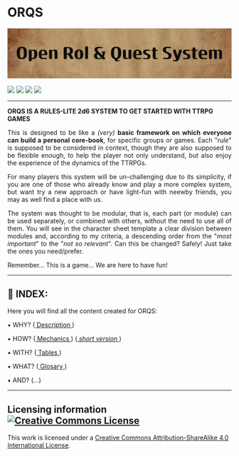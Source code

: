# ORQS

![ORQS banner](aux/pic/Open_Rol_%26_Quest_System.png)

<p align="center"></p>

![](https://img.shields.io/badge/Proyect-TTRPG%20-blue)
![](https://img.shields.io/badge/System-2d6-blue)
![](https://img.shields.io/badge/License-CC--BY--SA--4-blue)
![](https://img.shields.io/badge/Status-complete-success?style=plastic)

***

**ORQS IS A RULES-LITE 2d6 SYSTEM
TO GET STARTED WITH TTRPG GAMES**

<p align="justify">This is designed to be like a <i>(very)</i> <strong>basic framework on which everyone can build a personal core-book</strong>, for specific groups or games. Each "<i>rule</i>" is supposed to be considered in context, though they are also supposed to be flexible enough, to help the player not only understand, but also enjoy the experience of the dynamics of the TTRPGs.</p>

<p align="justify">For many players this system will be un-challenging due to its simplicity, if you are one of those who already know and play a more complex system, but want try a new approach or have light-fun with neewby friends, you may as well find a place with us.</p>

<p align="justify">The system was thought to be modular, that is, each part (or module) can be used separately, or combined with others, without the need to use all of them. You will see in the character sheet template a clear division between modules and, according to my criteria, a descending order from the "<i>most important</i>" to the "<i>not so relevant</i>". Can this be changed? Safely! Just take the ones you need/prefer.</p>

<p align="justify">Remember... This is a game... We are here to have fun!</p>

***

## :game_die: INDEX:

Here you will find all the content created for ORQS:

:black_small_square: WHY? ([ Description ](description.md))

:black_small_square: HOW? ([ Mechanics ](mechanics.md)) ([ *short version* ](summary.md))

:black_small_square: WITH? ([ Tables ](tables.md))

:black_small_square: WHAT? ([ Glosary ](glosary.md))

:black_small_square: AND? (...)

***

## Licensing information  <a rel="license" href="http://creativecommons.org/licenses/by-sa/4.0/"><img alt="Creative Commons License" style="border-width:0" src="https://i.creativecommons.org/l/by-sa/4.0/88x31.png" /></a>

This work is licensed under a <a rel="license" href="http://creativecommons.org/licenses/by-sa/4.0/">Creative Commons Attribution-ShareAlike 4.0 International License</a>.
